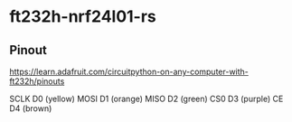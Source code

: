 # ft232h-nrf24l01-rs

## Pinout

https://learn.adafruit.com/circuitpython-on-any-computer-with-ft232h/pinouts

SCLK D0 (yellow)
MOSI D1 (orange)
MISO D2 (green)
CS0 D3 (purple)
CE D4 (brown)
